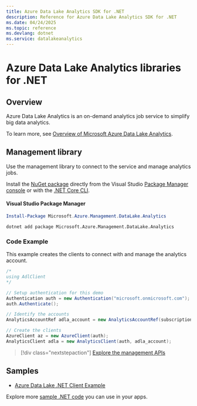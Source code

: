 ```yaml
---
title: Azure Data Lake Analytics SDK for .NET
description: Reference for Azure Data Lake Analytics SDK for .NET
ms.date: 04/24/2025
ms.topic: reference
ms.devlang: dotnet
ms.service: datalakeanalytics
---
```

# Azure Data Lake Analytics libraries for .NET

## Overview

Azure Data Lake Analytics is an on-demand analytics job service to simplify big data analytics.

To learn more, see [Overview of Microsoft Azure Data Lake Analytics](/azure/data-lake-analytics/data-lake-analytics-overview).

## Management library

Use the management library to connect to the service and manage analytics jobs.

Install the [NuGet package](https://www.nuget.org/packages/Microsoft.Azure.Management.DataLake.Analytics) directly from the Visual Studio [Package Manager console][PackageManager] or with the [.NET Core CLI][DotNetCLI].

#### Visual Studio Package Manager

```powershell
Install-Package Microsoft.Azure.Management.DataLake.Analytics
```

```dotnetcli
dotnet add package Microsoft.Azure.Management.DataLake.Analytics
```

### Code Example

This example creates the clients to connect with and manage the analytics account.

```csharp
/*
using AdlClient 
*/

// Setup authentication for this demo
Authentication auth = new Authentication("microsoft.onmicrosoft.com"); // change this to YOUR tenant
auth.Authenticate();

// Identify the accounts
AnalyticsAccountRef adla_account = new AnalyticsAccountRef(subscriptionId, resourceGroup, userName);

// Create the clients
AzureClient az = new AzureClient(auth);
AnalyticsClient adla = new AnalyticsClient(auth, adla_account);
```

> [!div class="nextstepaction"]
> [Explore the management APIs](/dotnet/api/overview/azure/datalakeanalytics/management)

## Samples
* [Azure Data Lake .NET Client Example](https://azure.microsoft.com/resources/samples/data-lake-dotnet-client/)

Explore more [sample .NET code](https://azure.microsoft.com/resources/samples/?platform=dotnet) you can use in your apps.

[PackageManager]: https://docs.microsoft.com/nuget/tools/package-manager-console
[DotNetCLI]: https://docs.microsoft.com/dotnet/core/tools/dotnet-add-package